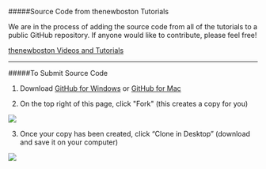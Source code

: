 #####Source Code from thenewboston Tutorials

We are in the process of adding the source code from all of the tutorials to a public GitHub repository. If anyone would like to contribute, please feel free!

[thenewboston Videos and Tutorials](https://www.thenewboston.com/videos.php)

***

#####To Submit Source Code

1. Download [GitHub for Windows](https://windows.github.com/) or [GitHub for Mac](https://mac.github.com/)

2. On the top right of this page, click "Fork" (this creates a copy for you)
 
![](http://i.imgur.com/UTwzOgC.png)

3. Once your copy has been created, click “Clone in Desktop” (download and save it on your computer)

![](http://i.imgur.com/uNy5iHg.png)

